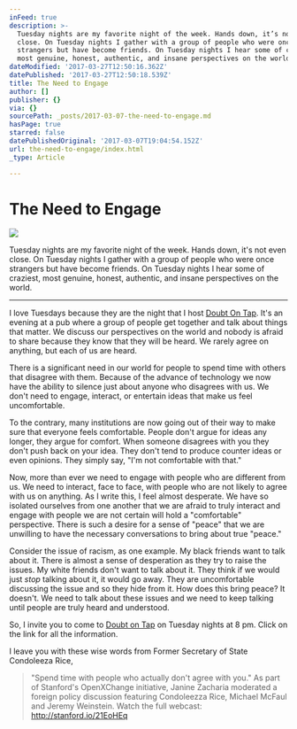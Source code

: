 ```yaml
---
inFeed: true
description: >-
  Tuesday nights are my favorite night of the week. Hands down, it’s not even
  close. On Tuesday nights I gather with a group of people who were once
  strangers but have become friends. On Tuesday nights I hear some of craziest,
  most genuine, honest, authentic, and insane perspectives on the world. 
dateModified: '2017-03-27T12:50:16.362Z'
datePublished: '2017-03-27T12:50:18.539Z'
title: The Need to Engage
author: []
publisher: {}
via: {}
sourcePath: _posts/2017-03-07-the-need-to-engage.md
hasPage: true
starred: false
datePublishedOriginal: '2017-03-07T19:04:54.152Z'
url: the-need-to-engage/index.html
_type: Article

---
```

# The Need to Engage
![](https://the-grid-user-content.s3-us-west-2.amazonaws.com/0df21444-22b8-47c9-8c95-3561ad8f2754.jpg)

Tuesday nights are my favorite night of the week. Hands down, it's not even close. On Tuesday nights I gather with a group of people who were once strangers but have become friends. On Tuesday nights I hear some of craziest, most genuine, honest, authentic, and insane perspectives on the world. 

---

I love Tuesdays because they are the night that I host [Doubt On Tap][0]. It's an evening at a pub where a group of people get together and talk about things that matter. We discuss our perspectives on the world and nobody is afraid to share because they know that they will be heard. We rarely agree on anything, but each of us are heard. 

There is a significant need in our world for people to spend time with others that disagree with them. Because of the advance of technology we now have the ability to silence just about anyone who disagrees with us. We don't need to engage, interact, or entertain ideas that make us feel uncomfortable. 

To the contrary, many institutions are now going out of their way to make sure that everyone feels comfortable. People don't argue for ideas any longer, they argue for comfort. When someone disagrees with you they don't push back on your idea. They don't tend to produce counter ideas or even opinions. They simply say, "I'm not comfortable with that." 

Now, more than ever we need to engage with people who are different from us. We need to interact, face to face, with people who are not likely to agree with us on anything. As I write this, I feel almost desperate. We have so isolated ourselves from one another that we are afraid to truly interact and engage with people we are not certain will hold a "comfortable" perspective. There is such a desire for a sense of "peace" that we are unwilling to have the necessary conversations to bring about true "peace." 

Consider the issue of racism, as one example. My black friends want to talk about it. There is almost a sense of desperation as they try to raise the issues. My white friends don't want to talk about it. They think if we would just _stop_ talking about it, it would go away. They are uncomfortable discussing the issue and so they hide from it. How does this bring peace? It doesn't. We need to talk about these issues and we need to keep talking until people are truly heard and understood. 

So, I invite you to come to [Doubt on Tap][0] on Tuesday nights at 8 pm. Click on the link for all the information. 

I leave you with these wise words from Former Secretary of State Condoleeza Rice, 
> 
> "Spend time with people who actually don't agree with you." As part of Stanford's OpenXChange initiative, Janine Zacharia moderated a foreign policy discussion featuring Condoleezza Rice, Michael McFaul and Jeremy Weinstein. Watch the full webcast: http://stanford.io/21EoHEq



[0]: http://facebook.com/doubtontap "Doubt on Tap"